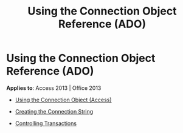 ﻿---
title: Using the Connection Object Reference (ADO)
TOCTitle: Using the Connection Object
ms:assetid: 3a0848bd-63a7-4706-a524-bb157d4a887e
ms:mtpsurl: https://msdn.microsoft.com/library/JJ249144(v=office.15)
ms:contentKeyID: 48544259
ms.date: 09/18/2015
mtps_version: v=office.15
---

# Using the Connection Object Reference (ADO)


**Applies to**: Access 2013 | Office 2013



  - [Using the Connection Object (Access)](using-the-connection-object-access.md)

  - [Creating the Connection String](creating-the-connection-string.md)

  - [Controlling Transactions](controlling-transactions.md)

